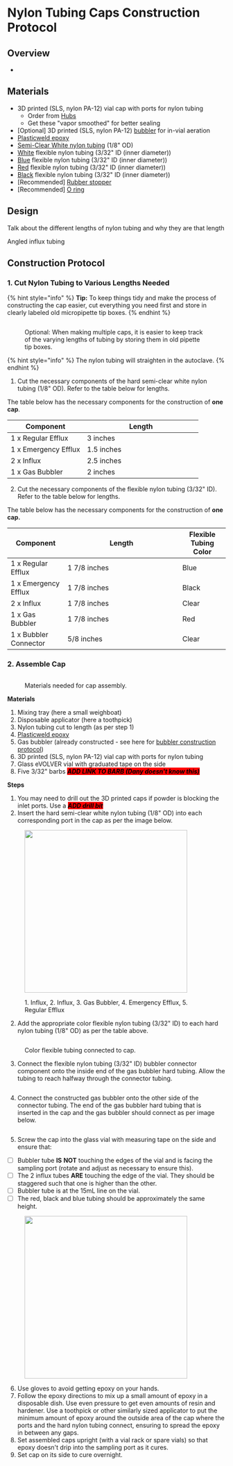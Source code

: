 # Nylon Tubing Caps Construction Protocol

## Overview

*

## Materials

* 3D printed (SLS, nylon PA-12) vial cap with ports for nylon tubing
  * Order from [Hubs](https://hubs.com/)
  * Get these "vapor smoothed" for better sealing
* \[Optional] 3D printed (SLS, nylon PA-12) [bubbler](../../../extensions/custom-fluidics/bubblers-in-vial-aeration/) for in-vial aeration
* [Plasticweld epoxy](https://www.mcmaster.com/7605A5/)&#x20;
* [Semi-Clear White nylon tubing](https://www.mcmaster.com/9685T1/) (1/8" OD)&#x20;
* [White](https://www.mcmaster.com/51135K14/) flexible nylon tubing (3/32" ID (inner diameter))&#x20;
* [Blue](https://www.mcmaster.com/5236K821/) flexible nylon tubing (3/32" ID (inner diameter))
* [Red](https://www.mcmaster.com/5236K32/) flexible nylon tubing (3/32" ID (inner diameter))
* [Black](https://www.mcmaster.com/5236K822/) flexible nylon tubing (3/32" ID (inner diameter))
* \[Recommended] [Rubber stopper ](https://www.mcmaster.com/9277K37/)
* \[Recommended] [O ring](https://www.mcmaster.com/1171N163/)

## Design

Talk about the different lengths of nylon tubing and why they are that length

Angled influx tubing

## Construction Protocol

### 1. Cut Nylon Tubing to Various Lengths Needed

{% hint style="info" %}
**Tip:** To keep things tidy and make the process of constructing the cap easier, cut everything you need first and store in clearly labeled old micropipette tip boxes.
{% endhint %}

<figure><img src="../../../.gitbook/assets/IMG_7008.jpeg" alt=""><figcaption><p>Optional: When making multiple caps, it is easier to keep track of the varying lengths of tubing by storing them in old pipette tip boxes. </p></figcaption></figure>

{% hint style="info" %}
The nylon tubing will straighten in the autoclave.
{% endhint %}

1. Cut the necessary components of the hard semi-clear white nylon tubing (1/8" OD). Refer to the table below for lengths.

The table below has the necessary components for the construction of **one cap**.&#x20;

<table><thead><tr><th>Component</th><th width="249">Length</th></tr></thead><tbody><tr><td>1 x Regular Efflux</td><td>3 inches</td></tr><tr><td>1 x Emergency Efflux</td><td>1.5 inches</td></tr><tr><td>2 x Influx</td><td>2.5 inches</td></tr><tr><td>1 x Gas Bubbler</td><td>2 inches</td></tr></tbody></table>

2. Cut the necessary components of the flexible nylon tubing (3/32" ID). Refer to the table below for lengths.&#x20;

The table below has the necessary components for the construction of **one cap.**

<table><thead><tr><th>Component</th><th width="249">Length</th><th>Flexible Tubing Color</th></tr></thead><tbody><tr><td>1 x Regular Efflux</td><td>1 7/8 inches</td><td>Blue</td></tr><tr><td>1 x Emergency Efflux</td><td>1 7/8 inches</td><td>Black</td></tr><tr><td>2 x Influx </td><td>1 7/8 inches</td><td>Clear</td></tr><tr><td>1 x Gas Bubbler </td><td>1 7/8 inches</td><td>Red</td></tr><tr><td>1 x Bubbler Connector </td><td>5/8 inches</td><td>Clear</td></tr></tbody></table>

### 2. Assemble Cap

<figure><img src="../../../.gitbook/assets/IMG_7002.jpeg" alt=""><figcaption><p>Materials needed for cap assembly.</p></figcaption></figure>

**Materials**

1. Mixing tray (here a small weighboat)&#x20;
2. Disposable applicator (here a toothpick)
3. Nylon tubing cut to length (as per step 1)
4. [Plasticweld epoxy](https://www.mcmaster.com/7605A5/)&#x20;
5. Gas bubbler (already constructed - see here for [bubbler construction protocol](../../../extensions/custom-fluidics/bubblers-in-vial-aeration/bubbler-construction-protocol.md))
6. 3D printed (SLS, nylon PA-12) vial cap with ports for nylon tubing
7. Glass eVOLVER vial with graduated tape on the side&#x20;
8. Five 3/32" barbs _<mark style="background-color:red;">**ADD LINK TO BARB (Dany doesn't know this)**</mark>_

**Steps**

1. You may need to drill out the 3D printed caps if powder is blocking the inlet ports. Use a _<mark style="background-color:red;">**ADD  drill bit**</mark>_
2. Insert the hard semi-clear white nylon tubing (1/8" OD) into each corresponding port in the cap as per the image below.

<figure><img src="../../../.gitbook/assets/IMG_7004.png" alt="" width="375"><figcaption><p>1. Influx, 2. Influx, 3. Gas Bubbler, 4. Emergency Efflux, 5. Regular Efflux</p></figcaption></figure>

2. Add the appropriate color flexible nylon tubing (3/32" ID) to each hard nylon tubing (1/8" OD) as per the table above.

<figure><img src="../../../.gitbook/assets/IMG_7007.jpeg" alt=""><figcaption><p>Color flexible tubing connected to cap.</p></figcaption></figure>

3. Connect the flexible nylon tubing (3/32" ID) bubbler connector component onto the inside end of the gas bubbler hard tubing. Allow the tubing to reach halfway through the connector tubing.&#x20;

<figure><img src="../../../.gitbook/assets/IMG_7005 (2).jpeg" alt=""><figcaption></figcaption></figure>

4. Connect the constructed gas bubbler onto the other side of the connector tubing. The end of the gas bubbler hard tubing that is inserted in the cap and the gas bubbler should connect as per image below.&#x20;

<figure><img src="../../../.gitbook/assets/IMG_7006.jpeg" alt=""><figcaption></figcaption></figure>

5. Screw the cap into the glass vial with measuring tape on the side and ensure that:

* [ ] Bubbler tube **IS** **NOT** touching the edges of the vial and is facing the sampling port (rotate and adjust as necessary to ensure this).
* [ ] The 2 influx tubes **ARE** touching the edge of the vial. They should be staggered such that one is higher than the other.&#x20;
* [ ] Bubbler tube is at the 15mL line on the vial.&#x20;
* [ ] The red, black and blue tubing should be approximately the same height.

<figure><img src="../../../.gitbook/assets/IMG_7009.jpeg" alt="" width="375"><figcaption></figcaption></figure>

6. Use gloves to avoid getting epoxy on your hands.
7. Follow the epoxy directions to mix up a small amount of epoxy in a disposable dish. Use even pressure to get even amounts of resin and hardener. Use a toothpick or other similarly sized applicator to put the minimum amount of epoxy around the outside area of the cap where the ports and the hard nylon tubing connect, ensuring to spread the epoxy in between any gaps.
8. Set assembled caps upright (with a vial rack or spare vials) so that epoxy doesn't drip into the sampling port as it cures.
9. Set cap on its side to cure overnight.&#x20;
